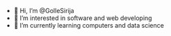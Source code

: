 - 👋 Hi, I’m @GolleSirija
- 👀 I’m interested in software and web developing
- 🌱 I’m currently learning computers and data science 


<!---
GolleSirija/GolleSirija is a ✨ special ✨ repository because its `README.md` (this file) appears on your GitHub profile.
You can click the Preview link to take a look at your changes.
--->
